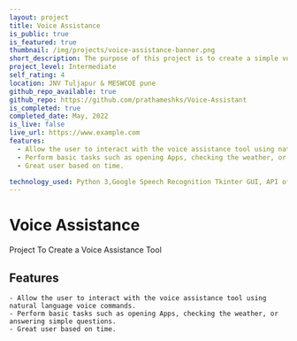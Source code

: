```yaml
---
layout: project
title: Voice Assistance
is_public: true
is_featured: true
thumbnail: /img/projects/voice-assistance-banner.png
short_description: The purpose of this project is to create a simple voice assistance tool that can perform basic tasks and provide information to the user. This could include tasks such as setting alarms, checking the weather, or answering simple questions.<br> It was a lot of fun creating and using my own voice assistant.
project_level: Intermediate
self_rating: 4
location: JNV Tuljapur & MESWCOE pune
github_repo_available: true
github_repo: https://github.com/prathameshks/Voice-Assistant
is_completed: true
completed_date: May, 2022
is_live: false
live_url: https://www.example.com
features:
  - Allow the user to interact with the voice assistance tool using natural language voice commands.
  - Perform basic tasks such as opening Apps, checking the weather, or answering simple questions.
  - Great user based on time.

technology_used: Python 3,Google Speech Recognition Tkinter GUI, API of WolframAlpha
---
```


# Voice Assistance

Project To Create a Voice Assistance Tool

## Features

    - Allow the user to interact with the voice assistance tool using natural language voice commands.
    - Perform basic tasks such as opening Apps, checking the weather, or answering simple questions.
    - Great user based on time.
